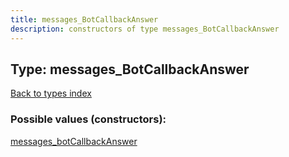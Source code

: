 ```yaml
---
title: messages_BotCallbackAnswer
description: constructors of type messages_BotCallbackAnswer
---
```

## Type: messages\_BotCallbackAnswer  
[Back to types index](index.md)



### Possible values (constructors):

[messages\_botCallbackAnswer](../constructors/messages_botCallbackAnswer.md)  


